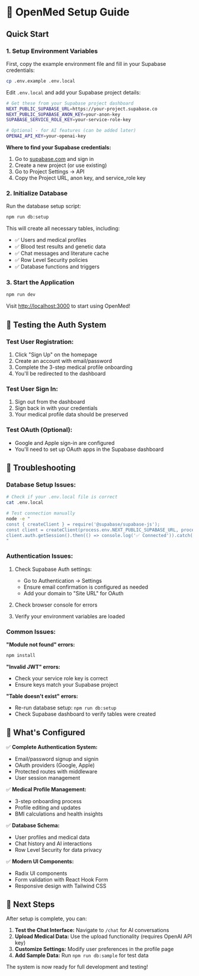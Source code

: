 # 🚀 OpenMed Setup Guide

## Quick Start

### 1. Setup Environment Variables

First, copy the example environment file and fill in your Supabase credentials:

```bash
cp .env.example .env.local
```

Edit `.env.local` and add your Supabase project details:

```bash
# Get these from your Supabase project dashboard
NEXT_PUBLIC_SUPABASE_URL=https://your-project.supabase.co
NEXT_PUBLIC_SUPABASE_ANON_KEY=your-anon-key
SUPABASE_SERVICE_ROLE_KEY=your-service-role-key

# Optional - for AI features (can be added later)
OPENAI_API_KEY=your-openai-key
```

**Where to find your Supabase credentials:**
1. Go to [supabase.com](https://supabase.com) and sign in
2. Create a new project (or use existing)
3. Go to Project Settings → API
4. Copy the Project URL, anon key, and service_role key

### 2. Initialize Database

Run the database setup script:

```bash
npm run db:setup
```

This will create all necessary tables, including:
- ✅ Users and medical profiles
- ✅ Blood test results and genetic data
- ✅ Chat messages and literature cache
- ✅ Row Level Security policies
- ✅ Database functions and triggers

### 3. Start the Application

```bash
npm run dev
```

Visit [http://localhost:3000](http://localhost:3000) to start using OpenMed!

## 🧪 Testing the Auth System

### Test User Registration:
1. Click "Sign Up" on the homepage
2. Create an account with email/password
3. Complete the 3-step medical profile onboarding
4. You'll be redirected to the dashboard

### Test User Sign In:
1. Sign out from the dashboard
2. Sign back in with your credentials
3. Your medical profile data should be preserved

### Test OAuth (Optional):
- Google and Apple sign-in are configured
- You'll need to set up OAuth apps in the Supabase dashboard

## 🔧 Troubleshooting

### Database Setup Issues:
```bash
# Check if your .env.local file is correct
cat .env.local

# Test connection manually
node -e "
const { createClient } = require('@supabase/supabase-js');
const client = createClient(process.env.NEXT_PUBLIC_SUPABASE_URL, process.env.SUPABASE_SERVICE_ROLE_KEY);
client.auth.getSession().then(() => console.log('✅ Connected')).catch(e => console.log('❌ Failed:', e.message));
"
```

### Authentication Issues:
1. Check Supabase Auth settings:
   - Go to Authentication → Settings
   - Ensure email confirmation is configured as needed
   - Add your domain to "Site URL" for OAuth

2. Check browser console for errors
3. Verify your environment variables are loaded

### Common Issues:

**"Module not found" errors:**
```bash
npm install
```

**"Invalid JWT" errors:**
- Check your service role key is correct
- Ensure keys match your Supabase project

**"Table doesn't exist" errors:**
- Re-run database setup: `npm run db:setup`
- Check Supabase dashboard to verify tables were created

## 🎯 What's Configured

✅ **Complete Authentication System:**
- Email/password signup and signin
- OAuth providers (Google, Apple)
- Protected routes with middleware
- User session management

✅ **Medical Profile Management:**
- 3-step onboarding process
- Profile editing and updates
- BMI calculations and health insights

✅ **Database Schema:**
- User profiles and medical data
- Chat history and AI interactions
- Row Level Security for data privacy

✅ **Modern UI Components:**
- Radix UI components
- Form validation with React Hook Form
- Responsive design with Tailwind CSS

## 🚀 Next Steps

After setup is complete, you can:

1. **Test the Chat Interface:** Navigate to `/chat` for AI conversations
2. **Upload Medical Data:** Use the upload functionality (requires OpenAI API key)
3. **Customize Settings:** Modify user preferences in the profile page
4. **Add Sample Data:** Run `npm run db:sample` for test data

The system is now ready for full development and testing!
